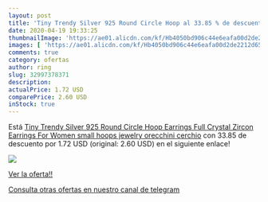 ```yaml
---
layout: post
title: 'Tiny Trendy Silver 925 Round Circle Hoop al 33.85 % de descuento'
date: 2020-04-19 19:33:25
thumbnailImage: 'https://ae01.alicdn.com/kf/Hb4050bd906c44e6eafa00d2de2212d65m/Tiny-Trendy-Silver-925-Round-Circle-Hoop-Earrings-Full-Crystal-Zircon-Earrings-For-Women-small-hoops.jpg_350x350._SL200_.jpg'
images: [ 'https://ae01.alicdn.com/kf/Hb4050bd906c44e6eafa00d2de2212d65m/Tiny-Trendy-Silver-925-Round-Circle-Hoop-Earrings-Full-Crystal-Zircon-Earrings-For-Women-small-hoops.jpg_350x350._SL200_.jpg' ]
comments: true
category: ofertas
author: ring
slug: 32997378371
description:
actualPrice: 1.72 USD
comparePrice: 2.60 USD
inStock: true
---
```


Está [Tiny Trendy Silver 925 Round Circle Hoop Earrings Full Crystal Zircon Earrings For Women small hoops jewelry orecchini cerchio](https://www.amazon.com/dp/32997378371/?tag=redken08-20) con 33.85 de descuento por 1.72 USD (original: 2.60 USD) en el siguiente enlace!

[![](https://ae01.alicdn.com/kf/Hb4050bd906c44e6eafa00d2de2212d65m/Tiny-Trendy-Silver-925-Round-Circle-Hoop-Earrings-Full-Crystal-Zircon-Earrings-For-Women-small-hoops.jpg_350x350._SL200_.jpg)](https://www.amazon.com/dp/32997378371/?tag=redken08-20)

[Ver la oferta!!](https://www.amazon.com/dp/32997378371/?tag=redken08-20)

[Consulta otras ofertas en nuestro canal de telegram](https://t.me/s/ofertas25)
